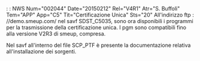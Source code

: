  :  : NWS Num="002044" Date="20150212" Rel="V4R1" Atr="S. Buffoli" Tem="APP" App="C5" Tit="Certificazione Unica" Sts="20"
All'indirizzo ftp : //demo.smeup.com/ nel savf SDST_C5035, sono ora disponibili i programmi per la trasmissione della certificazione unica. I pgm sono compatibili fino alla versione V2R3 di smeup, compresa.

Nel savf all'interno del file SCP_PTF è presente la documentazione relativa all'installazione dei sorgenti.

